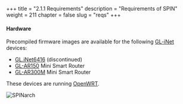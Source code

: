 +++
title = "2.1.1 Requirements"
description = "Requirements of SPIN"
weight = 211
chapter = false
slug = "reqs"
+++

#### Hardware
Precompiled firmware images are available for the following [GL-iNet](https://www.gl-inet.com/) devices:

* [GL.iNet6416](https://www.gl-inet.com/gl-inet6416/) (discontinued)
* [GL-AR150](https://www.gl-inet.com/ar150/) Mini Smart Router
* [GL-AR300M](https://www.gl-inet.com/ar300m/) Mini Smart Router

These devices are running [OpenWRT](https://openwrt.org/). 	

![SPINarch](/images/glinet.png?width=40pc&classes=shadow "GL-iNet logo")